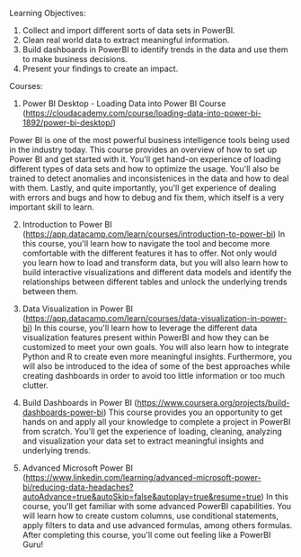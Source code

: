 Learning Objectives:
1. Collect and import different sorts of data sets in PowerBI.
2. Clean real world data to extract meaningful information.
3. Build dashboards in PowerBI to identify trends in the data and use them to make business decisions.
4. Present your findings to create an impact.

Courses:

1. Power BI Desktop - Loading Data into Power BI Course (https://cloudacademy.com/course/loading-data-into-power-bi-1892/power-bi-desktop/)

Power BI is one of the most powerful business intelligence tools being used in the industry today. This course provides an overview of how to set up Power BI and get started with it. You'll get hand-on experience of loading different types of data sets and how to optimize the usage. You'll also be trained to detect anomalies and inconsistenices in the data and how to deal with them. Lastly, and quite importantly, you'll get experience of dealing with errors and bugs and how to debug and fix them, which itself is a very important skill to learn.

2. Introduction to Power BI (https://app.datacamp.com/learn/courses/introduction-to-power-bi)
  In this course, you'll learn how to navigate the tool and become more comfortable with the different features it has to offer. Not only would you learn how to load and transform data, but you will also learn how to build interactive visualizations and different data models and identify the relationships between different tables and unlock the underlying trends between them.
  
3. Data Visualization in Power BI (https://app.datacamp.com/learn/courses/data-visualization-in-power-bi)
   In this course, you'll learn how to leverage the different data visualization features present within PowerBI and how they can be customized to meet your own goals. You will also learn how to integrate Python and R to create even more meaningful insights. Furthermore, you will also be introduced to the idea of some of the best approaches while creating dashboards in order to avoid too little information or too much clutter.
   
4. Build Dashboards in Power BI (https://www.coursera.org/projects/build-dashboards-power-bi)
  This course provides you an opportunity to get hands on and apply all your knowledge to complete a project in PowerBI from scratch. You'll get the experience of loading, cleaning, analyzing and visualization your data set to extract meaningful insights and underlying trends.
  
5. Advanced Microsoft Power BI (https://www.linkedin.com/learning/advanced-microsoft-power-bi/reducing-data-headaches?autoAdvance=true&autoSkip=false&autoplay=true&resume=true)
  In this course, you'll get familiar with some advanced PowerBI capabilities. You will learn how to create custom columns, use conditional statements, apply filters to data and use advanced formulas, among others formulas. After completing this course, you'll come out feeling like a PowerBI Guru!
  

